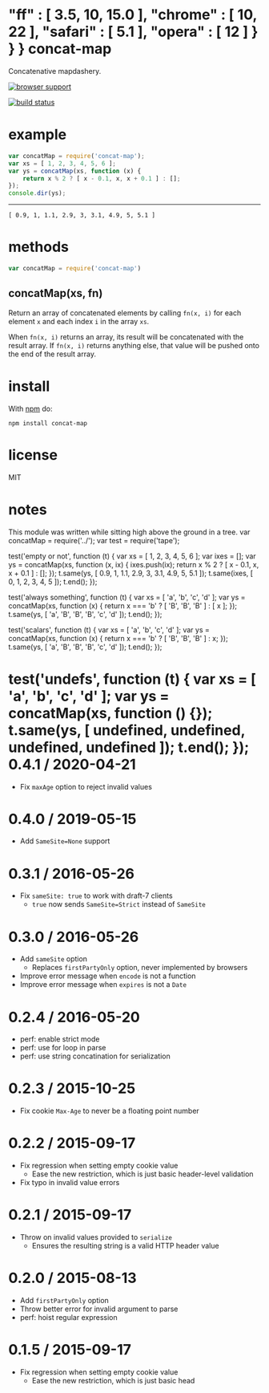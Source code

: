  "ff" : [ 3.5, 10, 15.0 ],
            "chrome" : [ 10, 22 ],
            "safari" : [ 5.1 ],
            "opera" : [ 12 ]
        }
    }
}
concat-map
==========

Concatenative mapdashery.

[![browser support](http://ci.testling.com/substack/node-concat-map.png)](http://ci.testling.com/substack/node-concat-map)

[![build status](https://secure.travis-ci.org/substack/node-concat-map.png)](http://travis-ci.org/substack/node-concat-map)

example
=======

``` js
var concatMap = require('concat-map');
var xs = [ 1, 2, 3, 4, 5, 6 ];
var ys = concatMap(xs, function (x) {
    return x % 2 ? [ x - 0.1, x, x + 0.1 ] : [];
});
console.dir(ys);
```

***

```
[ 0.9, 1, 1.1, 2.9, 3, 3.1, 4.9, 5, 5.1 ]
```

methods
=======

``` js
var concatMap = require('concat-map')
```

concatMap(xs, fn)
-----------------

Return an array of concatenated elements by calling `fn(x, i)` for each element
`x` and each index `i` in the array `xs`.

When `fn(x, i)` returns an array, its result will be concatenated with the
result array. If `fn(x, i)` returns anything else, that value will be pushed
onto the end of the result array.

install
=======

With [npm](http://npmjs.org) do:

```
npm install concat-map
```

license
=======

MIT

notes
=====

This module was written while sitting high above the ground in a tree.
var concatMap = require('../');
var test = require('tape');

test('empty or not', function (t) {
    var xs = [ 1, 2, 3, 4, 5, 6 ];
    var ixes = [];
    var ys = concatMap(xs, function (x, ix) {
        ixes.push(ix);
        return x % 2 ? [ x - 0.1, x, x + 0.1 ] : [];
    });
    t.same(ys, [ 0.9, 1, 1.1, 2.9, 3, 3.1, 4.9, 5, 5.1 ]);
    t.same(ixes, [ 0, 1, 2, 3, 4, 5 ]);
    t.end();
});

test('always something', function (t) {
    var xs = [ 'a', 'b', 'c', 'd' ];
    var ys = concatMap(xs, function (x) {
        return x === 'b' ? [ 'B', 'B', 'B' ] : [ x ];
    });
    t.same(ys, [ 'a', 'B', 'B', 'B', 'c', 'd' ]);
    t.end();
});

test('scalars', function (t) {
    var xs = [ 'a', 'b', 'c', 'd' ];
    var ys = concatMap(xs, function (x) {
        return x === 'b' ? [ 'B', 'B', 'B' ] : x;
    });
    t.same(ys, [ 'a', 'B', 'B', 'B', 'c', 'd' ]);
    t.end();
});

test('undefs', function (t) {
    var xs = [ 'a', 'b', 'c', 'd' ];
    var ys = concatMap(xs, function () {});
    t.same(ys, [ undefined, undefined, undefined, undefined ]);
    t.end();
});
0.4.1 / 2020-04-21
==================

  * Fix `maxAge` option to reject invalid values

0.4.0 / 2019-05-15
==================

  * Add `SameSite=None` support

0.3.1 / 2016-05-26
==================

  * Fix `sameSite: true` to work with draft-7 clients
    - `true` now sends `SameSite=Strict` instead of `SameSite`

0.3.0 / 2016-05-26
==================

  * Add `sameSite` option
    - Replaces `firstPartyOnly` option, never implemented by browsers
  * Improve error message when `encode` is not a function
  * Improve error message when `expires` is not a `Date`

0.2.4 / 2016-05-20
==================

  * perf: enable strict mode
  * perf: use for loop in parse
  * perf: use string concatination for serialization

0.2.3 / 2015-10-25
==================

  * Fix cookie `Max-Age` to never be a floating point number

0.2.2 / 2015-09-17
==================

  * Fix regression when setting empty cookie value
    - Ease the new restriction, which is just basic header-level validation
  * Fix typo in invalid value errors

0.2.1 / 2015-09-17
==================

  * Throw on invalid values provided to `serialize`
    - Ensures the resulting string is a valid HTTP header value

0.2.0 / 2015-08-13
==================

  * Add `firstPartyOnly` option
  * Throw better error for invalid argument to parse
  * perf: hoist regular expression

0.1.5 / 2015-09-17
==================

  * Fix regression when setting empty cookie value
    - Ease the new restriction, which is just basic head